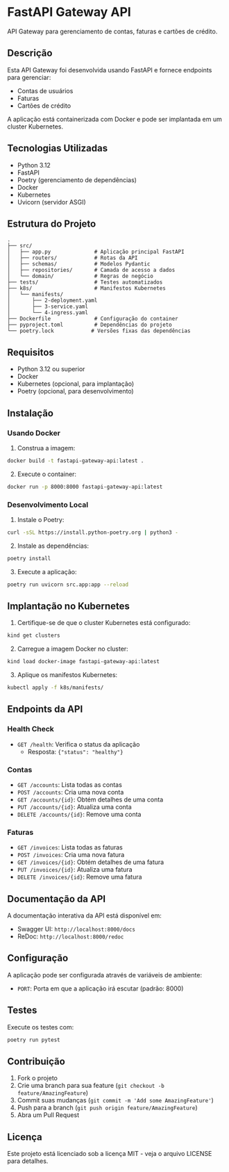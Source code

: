 # FastAPI Gateway API

API Gateway para gerenciamento de contas, faturas e cartões de crédito.

## Descrição

Esta API Gateway foi desenvolvida usando FastAPI e fornece endpoints para gerenciar:
- Contas de usuários
- Faturas
- Cartões de crédito

A aplicação está containerizada com Docker e pode ser implantada em um cluster Kubernetes.

## Tecnologias Utilizadas

- Python 3.12
- FastAPI
- Poetry (gerenciamento de dependências)
- Docker
- Kubernetes
- Uvicorn (servidor ASGI)

## Estrutura do Projeto

```
.
├── src/
│   ├── app.py              # Aplicação principal FastAPI
│   ├── routers/            # Rotas da API
│   ├── schemas/            # Modelos Pydantic
│   ├── repositories/       # Camada de acesso a dados
│   └── domain/             # Regras de negócio
├── tests/                  # Testes automatizados
├── k8s/                    # Manifestos Kubernetes
│   └── manifests/
│       ├── 2-deployment.yaml
│       ├── 3-service.yaml
│       └── 4-ingress.yaml
├── Dockerfile              # Configuração do container
├── pyproject.toml          # Dependências do projeto
└── poetry.lock            # Versões fixas das dependências
```

## Requisitos

- Python 3.12 ou superior
- Docker
- Kubernetes (opcional, para implantação)
- Poetry (opcional, para desenvolvimento)

## Instalação

### Usando Docker

1. Construa a imagem:
```bash
docker build -t fastapi-gateway-api:latest .
```

2. Execute o container:
```bash
docker run -p 8000:8000 fastapi-gateway-api:latest
```

### Desenvolvimento Local

1. Instale o Poetry:
```bash
curl -sSL https://install.python-poetry.org | python3 -
```

2. Instale as dependências:
```bash
poetry install
```

3. Execute a aplicação:
```bash
poetry run uvicorn src.app:app --reload
```

## Implantação no Kubernetes

1. Certifique-se de que o cluster Kubernetes está configurado:
```bash
kind get clusters
```

2. Carregue a imagem Docker no cluster:
```bash
kind load docker-image fastapi-gateway-api:latest
```

3. Aplique os manifestos Kubernetes:
```bash
kubectl apply -f k8s/manifests/
```

## Endpoints da API

### Health Check
- `GET /health`: Verifica o status da aplicação
  - Resposta: `{"status": "healthy"}`

### Contas
- `GET /accounts`: Lista todas as contas
- `POST /accounts`: Cria uma nova conta
- `GET /accounts/{id}`: Obtém detalhes de uma conta
- `PUT /accounts/{id}`: Atualiza uma conta
- `DELETE /accounts/{id}`: Remove uma conta

### Faturas
- `GET /invoices`: Lista todas as faturas
- `POST /invoices`: Cria uma nova fatura
- `GET /invoices/{id}`: Obtém detalhes de uma fatura
- `PUT /invoices/{id}`: Atualiza uma fatura
- `DELETE /invoices/{id}`: Remove uma fatura

## Documentação da API

A documentação interativa da API está disponível em:
- Swagger UI: `http://localhost:8000/docs`
- ReDoc: `http://localhost:8000/redoc`

## Configuração

A aplicação pode ser configurada através de variáveis de ambiente:

- `PORT`: Porta em que a aplicação irá escutar (padrão: 8000)

## Testes

Execute os testes com:
```bash
poetry run pytest
```

## Contribuição

1. Fork o projeto
2. Crie uma branch para sua feature (`git checkout -b feature/AmazingFeature`)
3. Commit suas mudanças (`git commit -m 'Add some AmazingFeature'`)
4. Push para a branch (`git push origin feature/AmazingFeature`)
5. Abra um Pull Request

## Licença

Este projeto está licenciado sob a licença MIT - veja o arquivo LICENSE para detalhes.
